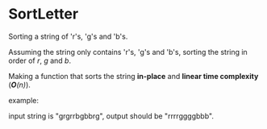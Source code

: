 # SortLetter
Sorting a string of 'r's, 'g's and 'b's.

Assuming the string only contains 'r's, 'g's and 'b's, sorting the string in order of _r_, _g_ and _b_.

Making a function that sorts the string **in-place** and **linear time complexity** (_**O**(n)_).


example:

input string is "grgrrbgbbrg", output should be "rrrrggggbbb".

